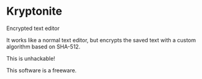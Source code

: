 # Kryptonite
Encrypted text editor

It works like a normal text editor, but encrypts the saved text with a custom algorithm based on SHA-512.

This is unhackable!

This software is a freeware.
